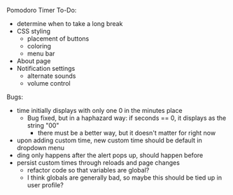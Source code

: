 Pomodoro Timer To-Do:
- determine when to take a long break
- CSS styling
  - placement of buttons
  - coloring
  - menu bar
- About page
- Notification settings
  - alternate sounds
  - volume control


Bugs:
- time initially displays with only one 0 in the minutes place
  - Bug fixed, but in a haphazard way: if seconds == 0, it displays as the string "00"
    - there must be a better way, but it doesn't matter for right now
- upon adding custom time, new custom time should be default in dropdown menu
- ding only happens after the alert pops up, should happen before
- persist custom times through reloads and page changes
  - refactor code so that variables are global?
  - I think globals are generally bad, so maybe this should be tied up in user profile?